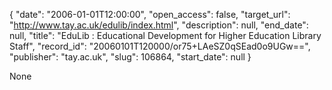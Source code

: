 {
  "date": "2006-01-01T12:00:00", 
  "open_access": false, 
  "target_url": "http://www.tay.ac.uk/edulib/index.html", 
  "description": null, 
  "end_date": null, 
  "title": "EduLib : Educational Development for Higher Education Library Staff", 
  "record_id": "20060101T120000/or75+LAeSZ0qSEad0o9UGw==", 
  "publisher": "tay.ac.uk", 
  "slug": 106864, 
  "start_date": null
}

None